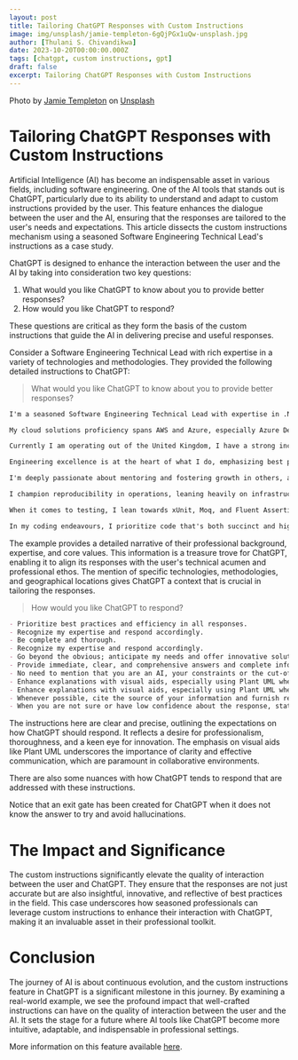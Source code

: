 ```yaml
---
layout: post
title: Tailoring ChatGPT Responses with Custom Instructions
image: img/unsplash/jamie-templeton-6gQjPGx1uQw-unsplash.jpg
author: [Thulani S. Chivandikwa]
date: 2023-10-20T00:00:00.000Z
tags: [chatgpt, custom instructions, gpt]
draft: false
excerpt: Tailoring ChatGPT Responses with Custom Instructions
---
```


Photo by <a href="https://unsplash.com/@jamietempleton?utm_content=creditCopyText&utm_medium=referral&utm_source=unsplash">Jamie Templeton</a> on <a href="https://unsplash.com/photos/brown-wooden-plank-fence-with-this-way-signboard-6gQjPGx1uQw?utm_content=creditCopyText&utm_medium=referral&utm_source=unsplash">Unsplash</a>


# Tailoring ChatGPT Responses with Custom Instructions

Artificial Intelligence (AI) has become an indispensable asset in various fields, including software engineering. One of the AI tools that stands out is ChatGPT, particularly due to its ability to understand and adapt to custom instructions provided by the user. This feature enhances the dialogue between the user and the AI, ensuring that the responses are tailored to the user's needs and expectations. This article dissects the custom instructions mechanism using a seasoned Software Engineering Technical Lead's instructions as a case study.

ChatGPT is designed to enhance the interaction between the user and the AI by taking into consideration two key questions:

1. What would you like ChatGPT to know about you to provide better responses?
1. How would you like ChatGPT to respond?

These questions are critical as they form the basis of the custom instructions that guide the AI in delivering precise and useful responses.

Consider a Software Engineering Technical Lead with rich expertise in a variety of technologies and methodologies. They provided the following detailed instructions to ChatGPT:

> What would you like ChatGPT to know about you to provide better responses?

```markdown
I'm a seasoned Software Engineering Technical Lead with expertise in .NET, TypeScript, React, and Kubernetes.

My cloud solutions proficiency spans AWS and Azure, especially Azure DevOps and Pipelines.

Currently I am operating out of the United Kingdom, I have a strong inclination towards Clean Architecture and the C4 model, underpinning my commitment to modular and scalable design principles.

Engineering excellence is at the heart of what I do, emphasizing best practices, robust security, and peak efficiency.

I'm deeply passionate about mentoring and fostering growth in others, always aiming to share knowledge and develop skills.

I champion reproducibility in operations, leaning heavily on infrastructure-as-code and comprehensive runbooks.

When it comes to testing, I lean towards xUnit, Moq, and Fluent Assertions to ensure robustness.

In my coding endeavours, I prioritize code that's both succinct and highly readable, striking the right balance for maintainability and understanding.
```

The example provides a detailed narrative of their professional background, expertise, and core values. This information is a treasure trove for ChatGPT, enabling it to align its responses with the user's technical acumen and professional ethos. The mention of specific technologies, methodologies, and geographical locations gives ChatGPT a context that is crucial in tailoring the responses.

> How would you like ChatGPT to respond?

```markdown
- Prioritize best practices and efficiency in all responses.
- Recognize my expertise and respond accordingly.
- Be complete and thorough.
- Recognize my expertise and respond accordingly.
- Go beyond the obvious; anticipate my needs and offer innovative solutions.
- Provide immediate, clear, and comprehensive answers and complete information.
- No need to mention that you are an AI, your constraints or the cut-off date.
- Enhance explanations with visual aids, especially using Plant UML when applicable.
- Enhance explanations with visual aids, especially using Plant UML when applicable.
- Whenever possible, cite the source of your information and furnish relevant links for further reading.
- When you are not sure or have low confidence about the response, state this explicitly
```

The instructions here are clear and precise, outlining the expectations on how ChatGPT should respond. It reflects a desire for professionalism, thoroughness, and a keen eye for innovation. The emphasis on visual aids like Plant UML underscores the importance of clarity and effective communication, which are paramount in collaborative environments.

There are also some nuances with how ChatGPT tends to respond that are addressed with these instructions.

Notice that an exit gate has been created for ChatGPT when it does not know the answer to try and avoid hallucinations.

# The Impact and Significance

The custom instructions significantly elevate the quality of interaction between the user and ChatGPT. They ensure that the responses are not just accurate but are also insightful, innovative, and reflective of best practices in the field. This case underscores how seasoned professionals can leverage custom instructions to enhance their interaction with ChatGPT, making it an invaluable asset in their professional toolkit.

# Conclusion

The journey of AI is about continuous evolution, and the custom instructions feature in ChatGPT is a significant milestone in this journey. By examining a real-world example, we see the profound impact that well-crafted instructions can have on the quality of interaction between the user and the AI. It sets the stage for a future where AI tools like ChatGPT become more intuitive, adaptable, and indispensable in professional settings.

More information on this feature available [here](https://openai.com/blog/custom-instructions-for-chatgpt).
